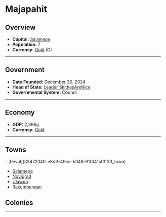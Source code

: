 <!--UNDEDITED FILE, remove this entire line if this file has been edited!-->
# <!--NAME-->Majapahit<!--NAME-->

## Overview

- **Capital:** <!--CAPITAL_LINK-->[Salamepe](cee46014-276a-454d-b5d7-6ce3c057e191_town)<!--CAPITAL_LINK-->
- **Population:** <!--POPULATION-->7<!--POPULATION-->
- **Currency:** <!--CURRENCY_LINK-->[Gold](Gold_currency)<!--CURRENCY_LINK--> (<!--CURRENCY_ABV-->G<!--CURRENCY_ABV-->)

---

## Government

- **Date Founded:** <!--FOUNDED-->December 30, 2024<!--FOUNDED-->
- **Head of State:** <!--LEADER_TITLE_LINK-->[Leader SkittlesAreNice](SkittlesAreNice_user)<!--LEADER_TITLE_LINK-->
- **Governmental System:** <!--GOVERNMENT-->Council<!--GOVERNMENT-->

---

## Economy

- **GDP:** <!--GDP-->2,396g<!--GDP-->
- **Currency:** <!--CURRENCY_LINK-->[Gold](Gold_currency)<!--CURRENCY_LINK-->

---

## Towns

<!--TOWNS-->- [Reval](33472040-e8d3-49ce-b048-91f341af3f33_town)
- [Salamepe](cee46014-276a-454d-b5d7-6ce3c057e191_town)
- [Novigrad](37e63f63-bec1-497d-b903-29fbe3256f44_town)
- [Ulawun](6944444c-3834-48f3-917c-84db1aedf39a_town)
- [Rakembangan](ff79f7d2-199e-4bc3-810d-bdf856427a2b_town)<!--TOWNS-->

## Colonies

<!--COLONIES--><!--COLONIES-->

---